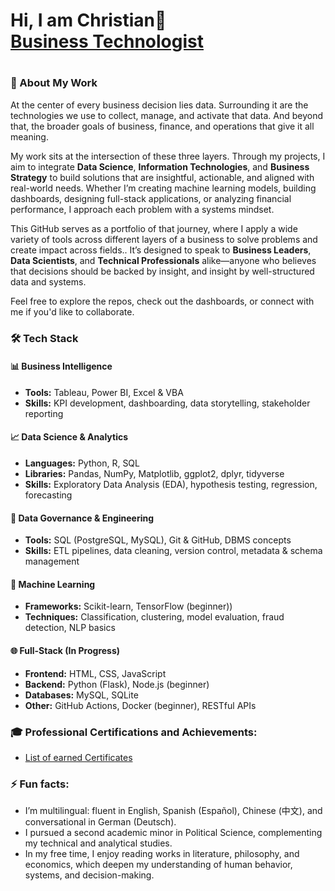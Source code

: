 <h1>Hi, I am Christian👋<br/><a href="https://www.linkedin.com/in/christianlg/"> Business Technologist </a> <h1>

<h3>🧠 About My Work</h3>

At the center of every business decision lies data. Surrounding it are the technologies we use to collect, manage, and activate that data. And beyond that, the broader goals of business, finance, and operations that give it all meaning.

My work sits at the intersection of these three layers. Through my projects, I aim to integrate **Data Science**, **Information Technologies**, and **Business Strategy** to build solutions that are insightful, actionable, and aligned with real-world needs. Whether I’m creating machine learning models, building dashboards, designing full-stack applications, or analyzing financial performance, I approach each problem with a systems mindset.

This GitHub serves as a portfolio of that journey, where I apply a wide variety of tools across different layers of a business to solve problems and create impact across fields.. It’s designed to speak to **Business Leaders**, **Data Scientists**, and **Technical Professionals** alike—anyone who believes that decisions should be backed by insight, and insight by well-structured data and systems.

Feel free to explore the repos, check out the dashboards, or connect with me if you'd like to collaborate.


<h3>🛠️ Tech Stack</h3>

<h4>📊 Business Intelligence</h4>
<ul>
  <li><strong>Tools:</strong> Tableau, Power BI, Excel & VBA</li>
  <li><strong>Skills:</strong> KPI development, dashboarding, data storytelling, stakeholder reporting</li>
</ul>

<h4>📈 Data Science & Analytics</h4>
<ul>
  <li><strong>Languages:</strong> Python, R, SQL</li>
  <li><strong>Libraries:</strong> Pandas, NumPy, Matplotlib, ggplot2, dplyr, tidyverse</li>
  <li><strong>Skills:</strong> Exploratory Data Analysis (EDA), hypothesis testing, regression, forecasting</li>
</ul>

<h4>🔐 Data Governance & Engineering</h4>
<ul>
  <li><strong>Tools:</strong> SQL (PostgreSQL, MySQL), Git & GitHub, DBMS concepts</li>
  <li><strong>Skills:</strong> ETL pipelines, data cleaning, version control, metadata & schema management</li>
</ul>

<h4>🤖 Machine Learning</h4>
<ul>
  <li><strong>Frameworks:</strong> Scikit-learn, TensorFlow (beginner))</li>
  <li><strong>Techniques:</strong> Classification, clustering, model evaluation, fraud detection, NLP basics</li>
</ul>

<h4>🌐 Full-Stack (In Progress)</h4>
<ul>
  <li><strong>Frontend:</strong> HTML, CSS, JavaScript</li>
  <li><strong>Backend:</strong> Python (Flask), Node.js (beginner)</li>
  <li><strong>Databases:</strong> MySQL, SQLite</li>
  <li><strong>Other:</strong> GitHub Actions, Docker (beginner), RESTful APIs</li>
</ul>


<h3>🎓 Professional Certifications and Achievements:</h3>
<ul>

   <li><a href="https://www.linkedin.com/in/christianlg/details/certifications" target="_blank" rel="noopener noreferrer"> List of earned Certificates </a></li>

</ul>


<h3>⚡ Fun facts:</h3>
<ul>
  <li>I’m multilingual: fluent in English, Spanish (Español), Chinese (中文), and conversational in German (Deutsch).</li>
  <li>I pursued a second academic minor in Political Science, complementing my technical and analytical studies.</li>
  <li>In my free time, I enjoy reading works in literature, philosophy, and economics, which deepen my understanding of human behavior, systems, and decision-making.</li>
</ul>

<!--
**ChristianLG2/ChristianLG2** is a ✨ _special_ ✨ repository because its `README.md` (this file) appears on your GitHub profile.

Here are some ideas to get you started:

- 🔭 I’m currently working on ...
- 🌱 I’m currently learning ...
- 👯 I’m looking to collaborate on ...
- 🤔 I’m looking for help with ...
- 💬 Ask me about ...
- 📫 How to reach me: ...
- 😄 Pronouns: ...
- ⚡ Fun fact: ...
-->
